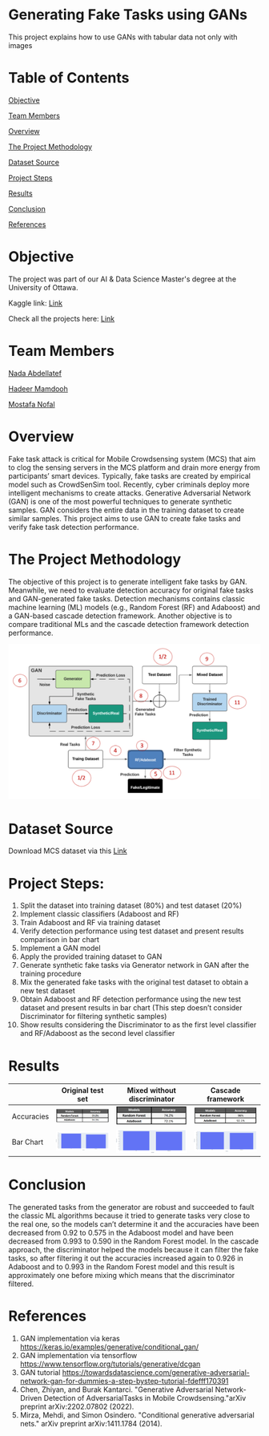 # Generating Fake Tasks using GANs

This project explains how to use GANs with tabular data not only with images

# Table of Contents

[Objective](#1)

[Team Members](#2)

[Overview](#3)

[The Project Methodology](#4)

[Dataset Source](#5)

[Project Steps](#6)

[Results](#7)

[Conclusion](#8)

[References](#9)

# <a name = "1">Objective</a>

The project was part of our AI & Data Science Master's degree at the University of Ottawa. 

Kaggle link: [Link](https://www.kaggle.com/code/mostafanofal/network-intrusion-detection-hyperparameter-tuning)

Check all the projects here: [Link](https://github.com/Mostafanofal453)

# <a name = "2">Team Members </a>

[Nada Abdellatef](https://www.linkedin.com/in/nada-abdellatef-846547181/)

[Hadeer Mamdooh](https://www.linkedin.com/in/hadeer-mamdooh-204522171/)

[Mostafa Nofal](https://www.linkedin.com/in/mostafa-nofal-772625194/)

# <a name = "3">Overview</a>
Fake task attack is critical for Mobile Crowdsensing system (MCS) that aim to clog the sensing servers in the MCS platform and drain more energy from participants’ smart devices. Typically, fake tasks are created by empirical model such as CrowdSenSim tool. Recently, cyber criminals deploy more intelligent mechanisms to create attacks. Generative Adversarial Network (GAN) is one of the most powerful techniques to generate synthetic samples. GAN considers the entire data in the training dataset to create similar samples. This project aims to use GAN to create fake tasks and verify fake task detection performance.<br>

# <a name = "4">The Project Methodology</a>

The objective of this project is to generate intelligent fake tasks by GAN. Meanwhile, we need to evaluate detection accuracy for original fake tasks and GAN-generated fake tasks. Detection mechanisms contains classic machine learning (ML) models (e.g., Random Forest (RF) and Adaboost) and a GAN-based cascade detection framework. Another objective is to compare traditional MLs and the cascade detection framework detection performance. 

![image](Image/pic1.png)

[//]: # (![image]&#40;https://drive.google.com/uc?export=view&id=1wYDWb0SRVkAllKcajembQtB4ywvVX3R0;)

# <a name = "5">Dataset Source</a>

Download MCS dataset via this [Link](http://nextconlab.academy/MCSData/MCS-FakeTaskDetection.html) 

# <a name = "6">Project Steps:</a>

1. Split the dataset into training dataset (80%) and test dataset (20%) 
2. Implement classic classifiers (Adaboost and RF) 
3. Train Adaboost and RF via training dataset 
4. Verify detection performance using test dataset and present results comparison in bar chart 
5. Implement a GAN model
6. Apply the provided training dataset to GAN 
7. Generate synthetic fake tasks via Generator network in GAN after the training procedure 
8. Mix the generated fake tasks with the original test dataset to obtain a new test dataset 
9. Obtain Adaboost and RF detection performance using the new test dataset and present results in bar chart (This step doesn’t consider Discriminator for filtering synthetic samples)
10. Show results considering the Discriminator to as the first level classifier and RF/Adaboost as the second level classifier

# <a name = "7">Results</a>

|            | Original test set                   | Mixed without discriminator          | Cascade framework                   |
| ---------- | ----------------------------------- | ------------------------------------ | ----------------------------------- |
| Accuracies | ![Original test set](Image/1AC.PNG) | ![Original test set](Image/2AC.PNG)  | ![Original test set](Image/3AC.PNG) |
| Bar Chart  | ![Original test set](Image/1BR.PNG) | ![Mixed without disc](Image/2BR.PNG) | ![Cascade framework](Image/3BR.PNG) |


[//]: # (| ![image]&#40;https://drive.google.com/uc?export=view&id=1EUZABxhwsYhC7RAIAA8MogDVgnqgWlD0;                                                                                                                  | ![image]&#40;https://drive.google.com/uc?export=view&id=1r3x_j3zuukV1CtcKmzDwqLWPm9f8RjIE;                                                                                                                              | ![image]&#40;https://drive.google.com/uc?export=view&id=1tyXF3O4owtCo8aheUuOUjNokEn9P9-21;                                                                                                                           | ![image]&amp;#40;https://drive.google.com/uc?export=view&id=1Y1haFnq7q2KV83WcbxyZlPx7TXOZgZvN;                                                                                                              | ![image]&amp;#40;https://drive.google.com/uc?export=view&id=1MegUWSZur2ofC3R7ZcZp4s3HTXfa90lR;                                                                                                                  | ![image]&amp;#40;https://drive.google.com/uc?export=view&id=1qNnosYT-ZPn7RAD44iIKn2pQykMzEOxN;                                                                                                             |)

# <a name = "8">Conclusion</a>

The generated tasks from the generator are robust and succeeded to fault the classic ML algorithms because it tried to generate tasks very close to the real one, so the models can’t determine it and the accuracies have been decreased from 0.92 to 0.575 in the Adaboost model and have been decreased from 0.993 to 0.590 in the Random Forest model. In the cascade approach, the discriminator helped the models because it can filter the fake tasks, so after filtering it out the accuracies increased again to 0.926 in Adaboost and to 0.993 in the Random Forest model and this result is approximately one before mixing which means that the discriminator filtered.


# **<a name = "9">References</a>**
1. GAN implementation via keras https://keras.io/examples/generative/conditional_gan/
2. GAN implementation via tensorflow https://www.tensorflow.org/tutorials/generative/dcgan
3. GAN tutorial https://towardsdatascience.com/generative-adversarial-network-gan-for-dummies-a-step-bystep-tutorial-fdefff170391
4. Chen, Zhiyan, and Burak Kantarci. "Generative Adversarial Network-Driven Detection of AdversarialTasks in Mobile Crowdsensing."arXiv preprint arXiv:2202.07802 (2022).
5. Mirza, Mehdi, and Simon Osindero. "Conditional generative adversarial nets." arXiv preprint arXiv:1411.1784 (2014).
